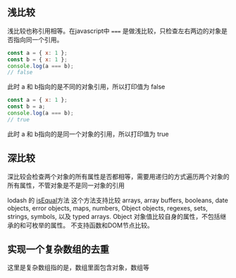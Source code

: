 
## 浅比较
浅比较也称引用相等。在javascript中 `===` 是做浅比较，只检查左右两边的对象是否指向同一个引用。
```js
const a = { x: 1 };
const b = { x: 1 };
console.log(a === b);
// false
```
此时 a 和 b指向的是不同的对象引用，所以打印值为 false
```js
const a = { x: 1 };
const b = a;
console.log(a === b);
// true
```
此时 a 和 b指向的是同一个对象的引用，所以打印值为 true

## 深比较

深比较会检查两个对象的所有属性是否都相等，需要用递归的方式遍历两个对象的所有属性，不管对象是不是同一对象的引用

lodash 的 [isEqual]()方法
这个方法支持比较 arrays, array buffers, booleans, date objects, error objects, maps, numbers, Object objects, regexes, sets, strings, symbols, 以及 typed arrays. Object 对象值比较自身的属性，不包括继承的和可枚举的属性。 不支持函数和DOM节点比较。

## 实现一个复杂数组的去重
这里是复杂数组指的是，数组里面包含对象，数组等
```js

```